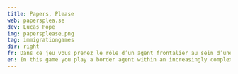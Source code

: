 ```yaml
---
title: Papers, Please
web: papersplea.se
dev: Lucas Pope
img: papersplease.png
tag: immigrationgames
dir: right
fr: Dans ce jeu vous prenez le rôle d’un agent frontalier au sein d’une bureaucratie toujours plus complexe, qui a pour travail de contrôler les voyageurs qui traversent la frontière. Papers Please traite de la manière dont les individus peuvent être piégés dans un système qui leur laisse très peu de marge de manoeuvre. Mais là où il y a oppression, il y a toujours résistance...
en: In this game you play a border agent within an increasingly complex bureaucracy, whose job it is to control travellers crossing the border. Papers Please is about the way individuals can be trapped in a system which leaves them very little room to maneuver. But where there is oppression, there is always resistance...
---
```

